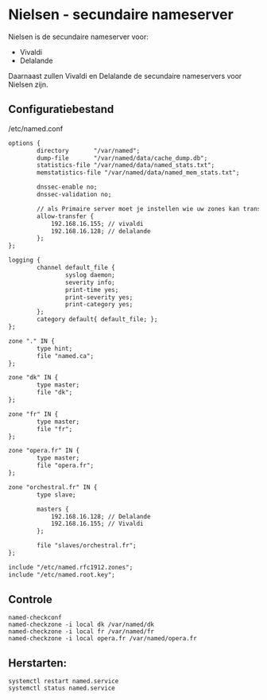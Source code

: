 # Nielsen - secundaire nameserver

Nielsen is de secundaire nameserver voor:

* Vivaldi
* Delalande

Daarnaast zullen Vivaldi en Delalande de secundaire nameservers voor Nielsen zijn.

## Configuratiebestand

/etc/named.conf

```diff
options {
        directory       "/var/named";
        dump-file       "/var/named/data/cache_dump.db";
        statistics-file "/var/named/data/named_stats.txt";
        memstatistics-file "/var/named/data/named_mem_stats.txt";

        dnssec-enable no;
        dnssec-validation no;

        // als Primaire server moet je instellen wie uw zones kan transfereren (overnemen).
        allow-transfer {
            192.168.16.155; // vivaldi
            192.168.16.128; // delalande
        };
};

logging {
        channel default_file {
                syslog daemon;
                severity info;
                print-time yes;
                print-severity yes;
                print-category yes;
        };
        category default{ default_file; };
};

zone "." IN {
        type hint;
        file "named.ca";
};

zone "dk" IN {
        type master;
        file "dk";
};

zone "fr" IN {
        type master;
        file "fr";
};

zone "opera.fr" IN {
        type master;
        file "opera.fr";
};

zone "orchestral.fr" IN {
        type slave;

        masters {
            192.168.16.128; // Delalande
            192.168.16.155; // Vivaldi
        };

        file "slaves/orchestral.fr";
};

include "/etc/named.rfc1912.zones";
include "/etc/named.root.key";
```

## Controle

```
named-checkconf
named-checkzone -i local dk /var/named/dk
named-checkzone -i local fr /var/named/fr
named-checkzone -i local opera.fr /var/named/opera.fr
```

## Herstarten:

```
systemctl restart named.service
systemctl status named.service
```